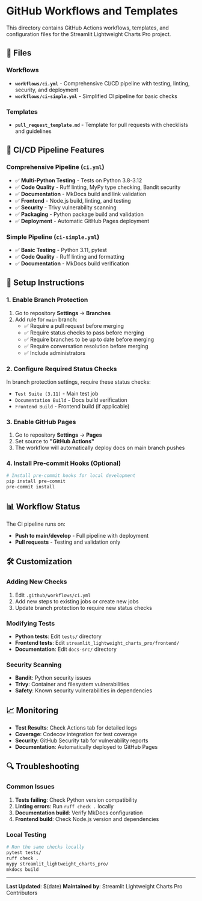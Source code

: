 # GitHub Workflows and Templates

This directory contains GitHub Actions workflows, templates, and configuration files for the Streamlit Lightweight Charts Pro project.

## 📁 Files

### Workflows
- **`workflows/ci.yml`** - Comprehensive CI/CD pipeline with testing, linting, security, and deployment
- **`workflows/ci-simple.yml`** - Simplified CI pipeline for basic checks

### Templates
- **`pull_request_template.md`** - Template for pull requests with checklists and guidelines

## 🚀 CI/CD Pipeline Features

### **Comprehensive Pipeline (`ci.yml`)**
- ✅ **Multi-Python Testing** - Tests on Python 3.8-3.12
- ✅ **Code Quality** - Ruff linting, MyPy type checking, Bandit security
- ✅ **Documentation** - MkDocs build and link validation
- ✅ **Frontend** - Node.js build, linting, and testing
- ✅ **Security** - Trivy vulnerability scanning
- ✅ **Packaging** - Python package build and validation
- ✅ **Deployment** - Automatic GitHub Pages deployment

### **Simple Pipeline (`ci-simple.yml`)**
- ✅ **Basic Testing** - Python 3.11, pytest
- ✅ **Code Quality** - Ruff linting and formatting
- ✅ **Documentation** - MkDocs build verification

## 🔧 Setup Instructions

### 1. Enable Branch Protection
1. Go to repository **Settings** → **Branches**
2. Add rule for `main` branch:
   - ✅ Require a pull request before merging
   - ✅ Require status checks to pass before merging
   - ✅ Require branches to be up to date before merging
   - ✅ Require conversation resolution before merging
   - ✅ Include administrators

### 2. Configure Required Status Checks
In branch protection settings, require these status checks:
- `Test Suite (3.11)` - Main test job
- `Documentation Build` - Docs build verification
- `Frontend Build` - Frontend build (if applicable)

### 3. Enable GitHub Pages
1. Go to repository **Settings** → **Pages**
2. Set source to **"GitHub Actions"**
3. The workflow will automatically deploy docs on main branch pushes

### 4. Install Pre-commit Hooks (Optional)
```bash
# Install pre-commit hooks for local development
pip install pre-commit
pre-commit install
```

## 📊 Workflow Status

The CI pipeline runs on:
- **Push to main/develop** - Full pipeline with deployment
- **Pull requests** - Testing and validation only

## 🛠️ Customization

### Adding New Checks
1. Edit `.github/workflows/ci.yml`
2. Add new steps to existing jobs or create new jobs
3. Update branch protection to require new status checks

### Modifying Tests
- **Python tests**: Edit `tests/` directory
- **Frontend tests**: Edit `streamlit_lightweight_charts_pro/frontend/`
- **Documentation**: Edit `docs-src/` directory

### Security Scanning
- **Bandit**: Python security issues
- **Trivy**: Container and filesystem vulnerabilities
- **Safety**: Known security vulnerabilities in dependencies

## 📈 Monitoring

- **Test Results**: Check Actions tab for detailed logs
- **Coverage**: Codecov integration for test coverage
- **Security**: GitHub Security tab for vulnerability reports
- **Documentation**: Automatically deployed to GitHub Pages

## 🔍 Troubleshooting

### Common Issues
1. **Tests failing**: Check Python version compatibility
2. **Linting errors**: Run `ruff check .` locally
3. **Documentation build**: Verify MkDocs configuration
4. **Frontend build**: Check Node.js version and dependencies

### Local Testing
```bash
# Run the same checks locally
pytest tests/
ruff check .
mypy streamlit_lightweight_charts_pro/
mkdocs build
```

---

**Last Updated**: $(date)
**Maintained by**: Streamlit Lightweight Charts Pro Contributors
